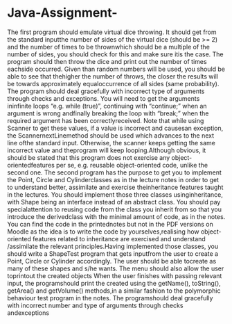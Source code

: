 # Java-Assignment-
The first program should emulate virtual dice throwing. It should get from the standard inputthe number of sides of the virtual dice (should be >= 2) and the number of times to be thrownwhich should be a multiple of the number of sides, you should check for this and make sure itis the case. The program should then throw the dice and print out the number of times eachside occurred. Given than random numbers will be used, you should be able to see that thehigher  the  number  of  throws,  the  closer  the  results  will  be  towards  approximately  equaloccurrence of all sides (same probability). 
The program should deal gracefully with incorrect type  of  arguments  through  checks  and  exceptions.  You  will  need  to  get  the  arguments  ininfinite loops “e.g. while (true)”, continuing with “continue;” when an argument is wrong andfinally  breaking  the  loop  with  “break;”  when  the  required  argument  has  been  correctlyreceived. Note that while using Scanner to get these values, if a value is incorrect and causesan exception, the ScannernextLinemethod should be used which advances to the next line ofthe  standard  input.  Otherwise,  the  scanner  keeps  getting  the  same  incorrect  value  and  theprogram will keep looping.Although obvious, it should be stated that this program does not exercise any object-orientedfeatures per se, e.g. reusable object-oriented code, unlike the second one.
The second program has the purpose to get you to implement the Point, Circle and Cylinderclasses as in the lecture notes in order to get to understand better, assimilate and exercise theinheritance  features  taught  in  the  lectures.  You  should  implement  those  three  classes  usinginheritance, with Shape being an interface instead of an abstract class. You should pay specialattention  to  reusing code  from  the  class  you  inherit  from  so  that  you  introduce  the  derivedclass with the minimal amount of code, as in the notes. You can find the code in the printednotes but not in the PDF versions on Moodle as the idea is to write the code by yourselves,realising  how  object-oriented  features  related  to  inheritance  are  exercised  and  understand  /assimilate the relevant principles.Having  implemented  those  classes,  you  should  write  a  ShapeTest  program  that  gets  inputfrom  the  user  to  create  a  Point,  Circle  or  Cylinder  accordingly.  The  user  should  be  able tocreate  as  many  of  these  shapes  and  s/he  wants.  The  menu  should  also  allow  the  user  toprintout the created objects When the user finishes with passing relevant input, the programshould print the created using the getName(), toString(), getArea() and getVolume() methods,in  a  similar  fashion  to  the  polymorphic  behaviour  test  program  in  the  notes.  The  programshould  deal  gracefully  with  incorrect  number  and  type  of  arguments  through  checks  andexceptions
